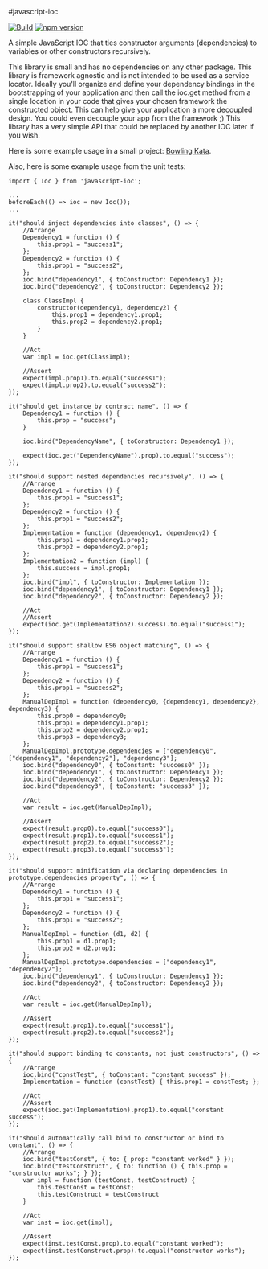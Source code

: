 #javascript-ioc

[![Build](https://api.travis-ci.org/stewie1570/Javascript-IOC.svg)](https://travis-ci.org/stewie1570/Javascript-IOC)
[![npm version](https://badge.fury.io/js/javascript-ioc.svg)](https://badge.fury.io/js/javascript-ioc)

A simple JavaScript IOC that ties constructor arguments (dependencies) to variables or other constructors recursively.

This library is small and has no dependencies on any other package. This library is framework agnostic and is not intended to be used as a service locator. Ideally you'll organize and define your dependency bindings in the bootstrapping of your application and then call the ioc.get method from a single location in your code that gives your chosen framework the constructed object. This can help give your application a more decoupled design. You could even decouple your app from the framework ;) This library has a very simple API that could be replaced by another IOC later if you wish.

Here is some example usage in a small project: [Bowling Kata](https://github.com/stewie1570/bowling-kata).

Also, here is some example usage from the unit tests:

    import { Ioc } from 'javascript-ioc';
    
    ...
    beforeEach(() => ioc = new Ioc());
    ...
    
    it("should inject dependencies into classes", () => {
        //Arrange
        Dependency1 = function () {
            this.prop1 = "success1";
        };
        Dependency2 = function () {
            this.prop1 = "success2";
        };
        ioc.bind("dependency1", { toConstructor: Dependency1 });
        ioc.bind("dependency2", { toConstructor: Dependency2 });

        class ClassImpl {
            constructor(dependency1, dependency2) {
                this.prop1 = dependency1.prop1;
                this.prop2 = dependency2.prop1;
            }
        }
    
        //Act
        var impl = ioc.get(ClassImpl);

        //Assert
        expect(impl.prop1).to.equal("success1");
        expect(impl.prop2).to.equal("success2");
    });

    it("should get instance by contract name", () => {
        Dependency1 = function () {
            this.prop = "success";
        }

        ioc.bind("DependencyName", { toConstructor: Dependency1 });

        expect(ioc.get("DependencyName").prop).to.equal("success");
    });
    
    it("should support nested dependencies recursively", () => {
        //Arrange
        Dependency1 = function () {
            this.prop1 = "success1";
        };
        Dependency2 = function () {
            this.prop1 = "success2";
        };
        Implementation = function (dependency1, dependency2) {
            this.prop1 = dependency1.prop1;
            this.prop2 = dependency2.prop1;
        };
        Implementation2 = function (impl) {
            this.success = impl.prop1;
        };
        ioc.bind("impl", { toConstructor: Implementation });
        ioc.bind("dependency1", { toConstructor: Dependency1 });
        ioc.bind("dependency2", { toConstructor: Dependency2 });
    
        //Act
        //Assert
        expect(ioc.get(Implementation2).success).to.equal("success1");
    });
    
    it("should support shallow ES6 object matching", () => {
        //Arrange
        Dependency1 = function () {
            this.prop1 = "success1";
        };
        Dependency2 = function () {
            this.prop1 = "success2";
        };
        ManualDepImpl = function (dependency0, {dependency1, dependency2}, dependency3) {
            this.prop0 = dependency0;
            this.prop1 = dependency1.prop1;
            this.prop2 = dependency2.prop1;
            this.prop3 = dependency3;
        };
        ManualDepImpl.prototype.dependencies = ["dependency0", ["dependency1", "dependency2"], "dependency3"];
        ioc.bind("dependency0", { toConstant: "success0" });
        ioc.bind("dependency1", { toConstructor: Dependency1 });
        ioc.bind("dependency2", { toConstructor: Dependency2 });
        ioc.bind("dependency3", { toConstant: "success3" });
    
        //Act
        var result = ioc.get(ManualDepImpl);

        //Assert
        expect(result.prop0).to.equal("success0");
        expect(result.prop1).to.equal("success1");
        expect(result.prop2).to.equal("success2");
        expect(result.prop3).to.equal("success3");
    });
    
    it("should support minification via declaring dependencies in prototype.dependencies property", () => {
        //Arrange
        Dependency1 = function () {
            this.prop1 = "success1";
        };
        Dependency2 = function () {
            this.prop1 = "success2";
        };
        ManualDepImpl = function (d1, d2) {
            this.prop1 = d1.prop1;
            this.prop2 = d2.prop1;
        };
        ManualDepImpl.prototype.dependencies = ["dependency1", "dependency2"];
        ioc.bind("dependency1", { toConstructor: Dependency1 });
        ioc.bind("dependency2", { toConstructor: Dependency2 });
    
        //Act
        var result = ioc.get(ManualDepImpl);

        //Assert
        expect(result.prop1).to.equal("success1");
        expect(result.prop2).to.equal("success2");
    });
    
    it("should support binding to constants, not just constructors", () => {
        //Arrange
        ioc.bind("constTest", { toConstant: "constant success" });
        Implementation = function (constTest) { this.prop1 = constTest; };

        //Act
        //Assert
        expect(ioc.get(Implementation).prop1).to.equal("constant success");
    });
    
    it("should automatically call bind to constructor or bind to constant", () => {
        //Arrange
        ioc.bind("testConst", { to: { prop: "constant worked" } });
        ioc.bind("testConstruct", { to: function () { this.prop = "constructor works"; } });
        var impl = function (testConst, testConstruct) {
            this.testConst = testConst;
            this.testConstruct = testConstruct
        }

        //Act
        var inst = ioc.get(impl);

        //Assert
        expect(inst.testConst.prop).to.equal("constant worked");
        expect(inst.testConstruct.prop).to.equal("constructor works");
    });
